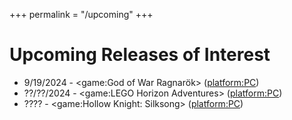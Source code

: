 +++
permalink = "/upcoming"
+++

# Upcoming Releases of Interest

* 9/19/2024 - <game:God of War Ragnarök> (<platform:PC>)
* ??/??/2024 - <game:LEGO Horizon Adventures> (<platform:PC>)
* ???? - <game:Hollow Knight: Silksong> (<platform:PC>)
